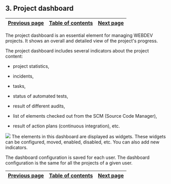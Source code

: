 
## 3. Project dashboard
			

| [Previous page](../Concepts_WB/1410087441.md) | [Table of contents](../Concepts_WB/1410087102.md) | [Next page](../Concepts_WB/1410087443.md) |
| --- | --- | --- |



<a name="NOTE1"></a>
<a name="NOTE1_1"></a>
The project dashboard is an essential element for managing WEBDEV projects. It shows an overall and detailed view of the project's progress.

The project dashboard includes several indicators about the project content:

- project statistics,

- incidents,

- tasks,

- status of automated tests,

- result of different audits,

- list of elements checked out from the SCM (Source Code Manager),

- result of action plans (continuous integration), etc.



![](https://doc.pcsoft.fr/en-US/images/image.awp?langid=3&name=P3_Editeurs%20WebDev%20-%20HC%20N%B0005.gif&type=thumb)
The elements in this dashboard are displayed as widgets. These widgets can be configured, moved, enabled, disabled, etc. You can also add new indicators.

The dashboard configuration is saved for each user. The dashboard configuration is the same for all the projects of a given user.

| [Previous page](../Concepts_WB/1410087441.md) | [Table of contents](../Concepts_WB/1410087102.md) | [Next page](../Concepts_WB/1410087443.md) |
| --- | --- | --- |




